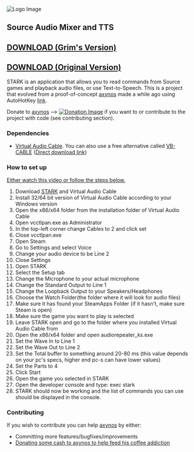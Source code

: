 ![Logo Image](http://i.imgur.com/Nryqfgk.pngg)
## Source Audio Mixer and TTS

## [DOWNLOAD (Grim's Version)](https://github.com/GrimReaperFloof/STARK/blob/master/DOWNLOAD%20EXE%20FILE%20HERE/STARK.exe?raw=true)
## [DOWNLOAD (Original Version)](https://github.com/axynos/STARK/releases/latest)

STARK is an application that allows you to read commands from Source games and playback audio files, or use Text-to-Speech.
This is a project that evolved from a proof-of-concept [axynos](https://github.com/axynos) made a while ago using AutoHotKey [link](https://github.com/axynos/CSGO-Text-To-Speech).

Donate to [axynos](https://github.com/axynos) --> [![Donation Image](http://i.imgur.com/fbH2hRv.png)](https://www.paypal.com/cgi-bin/webscr?cmd=_s-xclick&hosted_button_id=LB5YVGD9F8U5L) if you want to or contribute to the project with code (see contributing section).

### Dependencies
* [Virtual Audio Cable](http://software.muzychenko.net/eng/vac.htm). You can also use a free alternative called [VB-CABLE](http://vb-audio.pagesperso-orange.fr/Cable/index.htm) ([Direct download link](http://vbaudio.jcedeveloppement.com/Download_CABLE/VBCABLE_Driver_Pack43.zip))


### How to set up
[Either watch this video or follow the steps below.](https://www.youtube.com/watch?v=fi5I6bzy2f8&feature=youtu.be)

1. Download [STARK](http://google.com) and Virtual Audio Cable
2. Install 32/64 bit version of Virtual Audio Cable according to your Windows version
3. Open the x86/x64 folder from the installation folder of Virtual Audio Cable
4. Open vcctlpan.exe as Administrator
5. In the top-left corner change Cables to 2 and click set
6. Close vcctlpan.exe
7. Open Steam
8. Go to Settings and select Voice
9. Change your audio device to be Line 2
10. Close Settings
11. Open STARK
12. Select the Setup tab
13. Change the Microphone to your actual microphone
14. Change the Standard Output to Line 1
15. Change the Loopback Output to your Speakers/Headphones
16. Choose the Watch Folder(the folder where it will look for audio files)
17. Make sure it has found your SteamApps Folder (if it hasn't, make sure Steam is open)
18. Make sure the game you want to play is selected
19. Leave STARK open and go to the folder where you installed Virtual Audio Cable from
20. Open the x86/x64 folder and open audiorepeater_ks.exe
21. Set the Wave In to Line 1
22. Set the Wave Out to Line 2
23. Set the Total buffer to something around 20-80 ms (this value depends on your pc's specs, higher end pc-s can have lower values)
24. Set the Parts to 4
25. Click Start
26. Open the game you selected in STARK
27. Open the developer console and type: exec stark
28. STARK should now be working and the list of commands you can use should be displayed in the console.

### Contributing
If you wish to contribute you can help [axynos](https://github.com/axynos) by either:
* Committing more features/bugfixes/improvements
* [Donating some cash to axynos to help feed his coffee addiction](https://www.paypal.com/cgi-bin/webscr?cmd=_s-xclick&hosted_button_id=LB5YVGD9F8U5L)
